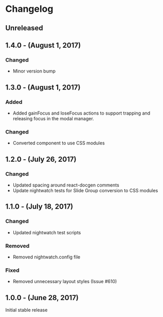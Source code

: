 Changelog
=========

Unreleased
----------

1.4.0 - (August 1, 2017)
------------------
### Changed
* Minor version bump

1.3.0 - (August 1, 2017)
------------------
### Added
* Added gainFocus and loseFocus actions to support trapping and releasing focus in the modal manager.

### Changed
* Converted component to use CSS modules

1.2.0 - (July 26, 2017)
------------------
### Changed
* Updated spacing around react-docgen comments
* Update nightwatch tests for Slide Group conversion to CSS modules

1.1.0 - (July 18, 2017)
------------------
### Changed
* Updated nightwatch test scripts

### Removed
* Removed nightwatch.config file

### Fixed
* Removed unnecessary layout styles (Issue #610)

1.0.0 - (June 28, 2017)
------------------
Initial stable release
